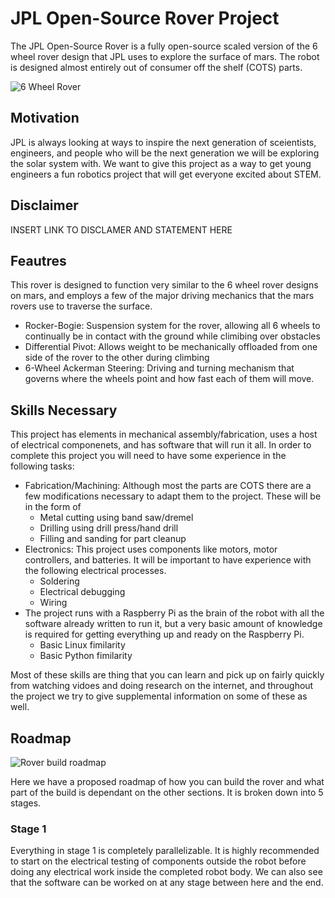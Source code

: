 # JPL Open-Source Rover Project
The JPL Open-Source Rover is a fully open-source scaled version of the 6 wheel rover design that JPL uses to explore the surface of mars. The robot is designed almost entirely out of consumer off the shelf (COTS) parts.

![6 Wheel Rover](https://github.jpl.nasa.gov/ejunkins/osr/blob/master/images/rover.png)

## Motivation
JPL is always looking at ways to inspire the next generation of sceientists, engineers, and people who will be the next generation we will be exploring the solar system with. We want to give this project as a way to get young engineers a fun robotics project that will get everyone excited about STEM. 

## Disclaimer
INSERT LINK TO DISCLAMER AND STATEMENT HERE

## Feautres
This rover is designed to function very similar to the 6 wheel rover designs on mars, and employs a few of the major driving mechanics that the mars rovers use to traverse the surface.
 * Rocker-Bogie: Suspension system for the rover, allowing all 6 wheels to continually be in contact with the ground while climibing over obstacles
 * Differential Pivot: Allows weight to be mechanically offloaded from one side of the rover to the other during climbing
 * 6-Wheel Ackerman Steering: Driving and turning mechanism that governs where the wheels point and how fast each of them will move.

## Skills Necessary
This project has elements in mechanical assembly/fabrication, uses a host of electrical componenets, and has software that will run it all. In order to complete this project you will need to have some experience in the following tasks:
 * Fabrication/Machining: Although most the parts are COTS there are a few modifications necessary to adapt them to the project. These will be in the form of 
   * Metal cutting using band saw/dremel
   * Drilling using drill press/hand drill
   * Filling and sanding for part cleanup
 * Electronics: This project uses components like motors, motor controllers, and batteries. It will be important to have experience with the following electrical processes.
   * Soldering
   * Electrical debugging
   * Wiring
 * The project runs with a Raspberry Pi as the brain of the robot with all the software already written to run it, but a very basic amount of knowledge is required for getting everything up and ready on the Raspberry Pi.
   * Basic Linux fimilarity
   * Basic Python fimilarity

Most of these skills are thing that you can learn and pick up on fairly quickly from watching vidoes and doing research on the internet, and throughout the project we try to give supplemental information on some of these as well. 

## Roadmap

![Rover build roadmap](https://github.jpl.nasa.gov/ejunkins/osr/blob/master/images/roadmap.PNG)

Here we have a proposed roadmap of how you can build the rover and what part of the build is dependant on the other sections. It is broken down into 5 stages.

### Stage 1
Everything in stage 1 is completely parallelizable. It is highly recommended to start on the electrical testing of components outside the robot before doing any electrical work inside the completed robot body. We can also see that the software can be worked on at any stage between here and the end.